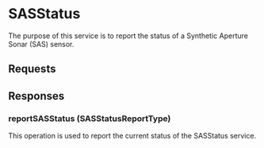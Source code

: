 # SASStatus
The purpose of this service is to report the status of a Synthetic Aperture Sonar (SAS) sensor.

## Requests

## Responses
### reportSASStatus (SASStatusReportType)
This operation is used to report the current status of the SASStatus service.
